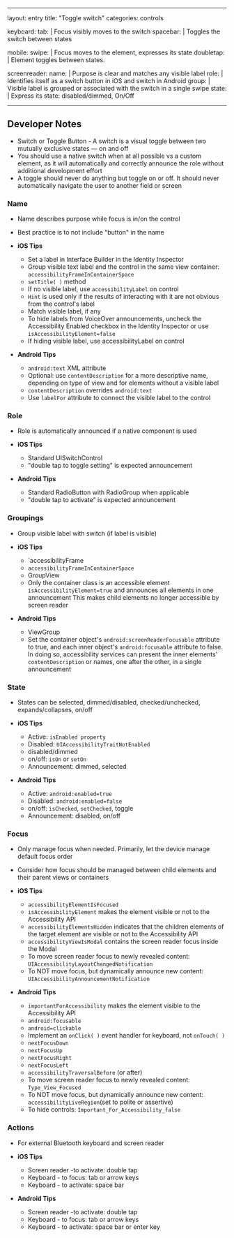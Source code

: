 
---
layout: entry
title:  "Toggle switch"
categories: controls

keyboard:
  tab: |
    Focus visibly moves to the switch
  spacebar: |
    Toggles the switch between states
      
mobile:
  swipe: |
    Focus moves to the element, expresses its state
  doubletap: |
    Element toggles between states.

screenreader:
  name:  |
    Purpose is clear and matches any visible label
  role:  |
    Identifies itself as a switch button in iOS and switch in Android
  group: |
    Visible label is grouped or associated with the switch in a single swipe
  state: |
    Express its state:  disabled/dimmed, On/Off

---
## Developer Notes

- Switch or Toggle Button - A switch is a visual toggle between two mutually exclusive states — on and off
- You should use a native switch when at all possible vs a custom element, as it will automatically and correctly announce the role without additional development effort
- A toggle should never do anything but toggle on or off.  It should never automatically navigate the user to another field or screen

### Name

- Name describes purpose while focus is in/on the control
- Best practice is to not include "button" in the name

- **iOS Tips**
	- Set a label in Interface Builder in the Identity Inspector
	- Group visible text label and the control in the same view container: `accessibilityFrameInContainerSpace`
	- `setTitle( )` method
	- If no visible label, use `accessibilityLabel` on control
	- `Hint` is used only if the results of interacting with it are not obvious from the control's label
	- Match visible label, if any
	- To hide labels from VoiceOver announcements, uncheck the Accessibility Enabled checkbox in the Identity Inspector or use `isAccessibilityElement=false`
	- If hiding visible label, use accessibilityLabel on control
- **Android Tips**  
	- `android:text` XML attribute
	- Optional: use `contentDescription` for a more descriptive name, depending on type of view and for elements without a visible label
	- `contentDescription` overrides `android:text`  
	- Use `labelFor` attribute to connect the visible label to the control

### Role

- Role is automatically announced if a native component is used

- **iOS Tips**
	- Standard UISwitchControl
	- "double tap to toggle setting" is expected announcement
- **Android Tips**
	- Standard RadioButton with RadioGroup when applicable
	- "double tap to activate" is expected announcement

### Groupings

- Group visible label with switch (if label is visible)

- **iOS Tips**
	- `accessibilityFrame
	- `accessibilityFrameInContainerSpace`
	- GroupView
	- Only the container class is an accessible element `isAccessibilityElement=true` and announces all elements in one announcement  This makes child elements no longer accessible by screen reader 
- **Android Tips**
	- ViewGroup
	- Set the container object's `android:screenReaderFocusable` attribute to true, and each inner object's `android:focusable` attribute to false. In doing so, accessibility services can present the inner elements' `contentDescription` or names, one after the other, in a single announcement

### State

- States can be selected, dimmed/disabled, checked/unchecked, expands/collapses, on/off

- **iOS Tips**  
	- Active: `isEnabled property`
	- Disabled: `UIAccessibilityTraitNotEnabled`
	- disabled/dimmed
	- on/off:  `isOn` or `setOn`   
	- Announcement: dimmed, selected  
        
- **Android Tips**
	- Active: `android:enabled=true`
	- Disabled: `android:enabled=false`
	- on/off: `isChecked`, `setChecked`, toggle
	- Announcement: disabled, on/off

### Focus

- Only manage focus when needed. Primarily, let the device manage default focus order  
- Consider how focus should be managed between child elements and their parent views or containers

- **iOS Tips**
	- `accessibilityElementIsFocused`  
	- `isAccessibilityElement` makes the element visible or not to the Accessibility API
	- `accessibilityElementsHidden` indicates that the children elements of the target element are visible or not to the Accessibility API
	- `accessibilityViewIsModal` contains the screen reader focus inside the Modal
	- To move screen reader focus to newly revealed content: `UIAccessibilityLayoutChangedNotification`
	- To NOT move focus, but dynamically announce new content: `UIAccessibilityAnnouncementNotification`
- **Android Tips**
	- `importantForAccessibility` makes the element visible to the Accessibility API
	- `android:focusable`
	- `android=clickable`
	- Implement an `onClick( )` event handler for keyboard, not `onTouch( )`
	- `nextFocusDown`
	- `nextFocusUp`
	- `nextFocusRight`
	- `nextFocusLeft`
	- `accessibilityTraversalBefore` (or after)
	- To move screen reader focus to newly revealed content: `Type_View_Focused`
	- To NOT move focus, but dynamically announce new content: `accessibilityLiveRegion`(set to polite or assertive)
	- To hide controls: `Important_For_Accessibility_false`

### Actions

- For external Bluetooth keyboard and screen reader

- **iOS Tips**
	- Screen reader -to activate: double tap
	- Keyboard - to focus: tab or arrow keys
	- Keyboard - to activate: space bar
- **Android Tips**
	- Screen reader -to activate: double tap
	- Keyboard - to focus: tab or arrow keys
	- Keyboard - to activate: space bar or enter key
